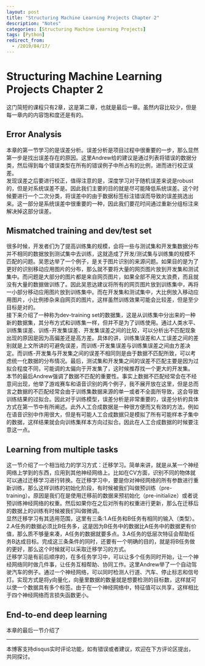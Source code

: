 ```yaml
---
layout: post
title: "Structuring Machine Learning Projects Chapter 2"
description: "Notes"
categories: [Structuring Machine Learning Projects]
tags: [Python]
redirect_from:
  - /2019/04/17/
---
```


# Structuring Machine Learning Projects Chapter 2    

这门简短的课程只有2章，这是第二章，也就是最后一章。虽然内容比较少，但是每一章内的内容饱和度还是有的。  

## Error Analysis  
本章的第一节学习的是误差分析。误差分析是项目过程中很重要的一步，那么显然第一步是找出误差存在的原因。这里Andrew给的建议是通过列表将错误的数据分类，然后得到每个错误类型在所有的错误例子中所占有的比例，进而进行校正误差。  
发现误差之后要进行校正，值得注意的是，深度学习对于随机误差来说是robust的，但是对系统误差不是。因此我们主要的目的就是尽可能降低系统误差。这个时候要进行一个二次分类，将误差中的由于数据标签标注错误而导致的误差挑选出来。这一部分是系统误差中很重要的一种，因此我们要花时间通过重新分组标注来解决掉这部分误差。  

## Mismatched training and dev/test set  
很多时候，开发者们为了提高训练集的规模，会将一些与测试集和开发集数据分布并不相同的数据放到测试集中去训练，这就造成了开发/测试集与训练集的规模不匹配的问题。吴恩达举了一个例子，是关于图片识别的来源问题。如果目的是为了更好的识别移动应用图片的分布，那么就不要将大量的网页图片放到开发集和测试集中。而问题是大部分的图片都是来自网页图片，如果全部不用又太浪费，而且就没有大量的数据做训练了。因此吴恩达建议将所有的网页图片放到训练集中，再将一小部分移动应用图片放到训练集中。而在开发集和测试集中，大比例放入移动应用图片，小比例掺杂来自网页的图片。这样虽然训练效果可能会比较差，但是至少目标是对的。  
接下来介绍了一种称为dev-training set的数据集，这是从训练集中分出来的一种新的数据集，其分布方式和训练集一样，但并不是为了训练使用。通过人类水平、训练集误差、训练-开发集误差、开发集误差之间的比较，可以分析出不匹配现象出现的原因是因为高偏差还是高方差。具体的讲，训练集误差和人工误差之间的差别就是上文所讲的可避免误差，而训练-开发集误差与训练集误差之间由方差决定。而训练-开发集与开发集之间的误差不相同则是由于数据不匹配所致，可以考虑统一化数据的分布情况。最后，测试集和开发集之间的误差不匹配主要是因为过拟合程度不同，可能调的太偏向于开发集了，这时候推荐找一个更大的开发集。  
本节的最后Andrew强调了数据不匹配的重要性。事实上数据不匹配经常会在不经意间出现，他举了游戏赛车和语音识别的两个例子，我不展开放在这里，但是总而言之数据的不匹配经常会由于训练集数据来源的单一或者不全面所导致，这会导致训练结果的过拟合。因此对于训练模型，误差分析是非常重要的，误差分析的具体方式在第一节中有所阐述。此外人工合成数据是一种很方便而又有效的方法，例如在语音识别中作用很大，但是有可能人工合成数据只是模拟了所有可能样本子集中的数据，这样结果就会向训练集样本方向过拟合。因此在人工合成数据的时候要注意这一点。  

## Learning from multiple tasks  
这一节介绍了一个相当给力的学习方式：迁移学习。简单来讲，就是从某一个神经网络上学到的东西，应用到其他神经网络上。比如在CV方面，识别不同的物体就可以通过迁移学习进行转换。在迁移学习中，要是你对神经网络的所有参数进行重新训练，那么这样训练的初始化阶段，有时候被我们叫做预训练（pre-training）。原因是我们在是使用迁移前的数据来预初始化（pre-initialize）或者说预训练神经网络的权重。然后如果你在之后对所有的权重进行更新，那么在迁移后的数据上的训练有时候被我们叫做微调。  
显然迁移学习有其适用范围，这里有三条:1.A任务和B任务有相同的输入（类型）。2.A任务的数据必须比B任务多，这是因为B任务中的数据比A任务中的数据更有价值，那么质不够量来凑，A任务的数据就要多点。3.A任务的低层次特征会帮助任务B达成目标。完成这三条条件的同时，还要有一个明确的目的，就是将B任务做的更好，那么这个时候就可以采取迁移学习的方式。  
迁移学习是有前后顺序的，在多任务学习中，可以让多个任务同时开始，让一个神经网络同时做几件事，让任务互相帮助、协同工作。这里Andrew举了一个自动驾驶汽车的例子。通过一个神经网络，可以同时检测人行道、汽车、停止标志和信号灯。实现方式是将y向量化，向量里数据的数量就是想要检测的目标数，这样就可以使一个数据具有多个标签。由于在一个神经网络中，特征值可以共享，这样相比于四个神经网络而言损失函数更小。  

## End-to-end deep learning  
本章的最后一节介绍了


---
本博客支持disqus实时评论功能，如有错误或者建议，欢迎在下方评论区提出，共同探讨。  
